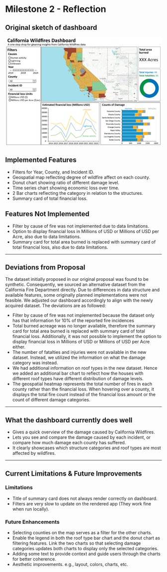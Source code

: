 # Milestone 2 - Reflection

## Original sketch of dashboard
![Sketch of California wildfire dashboard](../img/sketch.png)

## **Implemented Features**
- Filters for Year, County, and Incident ID.
- Geospatial map reflecting degree of wildfire affect on each county.
- Donut chart showing ratio of different damage level.
- Time series chart showing economic loss over time.
- 2 Bar charts reflecting the category in relation to the structures.
- Summary card of total financial loss.

## **Features Not Implemented**
- Filter by cause of fire was not implemented due to data limitations.
- Option to display financial loss in Millions of USD or Millions of USD per Acre, also due to data limitations.
- Summary card for total area burned is replaced with summary card of total financial loss, also due to data limitations.

-----------------------------------------------------------
## **Deviations from Proposal**
The dataset initially proposed in our original proposal was found to be synthetic. Consequently, we sourced an alternative dataset from the California Fire Department directly. Due to differences in data structure and available features, some originally planned implementations were not feasible. We adjusted our dashboard accordingly to align with the newly acquired dataset. The deviations are as followed:
- Filter by cause of fire was not implemented because the dataset only has that information for 10% of the reported fire incidences
- Total burned acreage was no longer available, therefore the summary card for total area burned is replaced with summary card of total financial loss. Additionally, it was not possible to implement the option to display financial loss in Millions of USD or Millions of USD per Acre either.
- The number of fatalties and injuries were not available in the new dataset. Instead, we utilized the information on what the damage category was instead.
- We had additional information on roof types in the new dataset. Hence we added an additional bar chart to reflect how the houses with different roof types have different distribution of damage levels.
- The geospatial heatmap represents the total number of fires in each county rather than the financial loss. When hovering over a county, it displays the total fire count instead of the financial loss amount or the count of different damage categories.

-----------------------------------------------------------
## **What the dashboard currently does well**
- Gives a quick overview of the damage caused by California Wildfires.
- Lets you see and compare the damage caused by each incident, or compare how much damage each county has suffered.
- It clearly showcases which structure categories and roof types are most affected by wildfires.
-----------------------------------------------------------
## **Current Limitations & Future Improvements**

### **Limitations**
- Title of summary card does not always render correctly on dashboard.
- Filters are very slow to update on the rendered app (They work fine when run locally).

### **Future Enhancements**
- Selecting counties on the map serves as a filter for the other charts.
- Enable the legend in both the roof type bar chart and the donut chart as filtering features. Link the two charts so that selecting damage categories updates both charts to display only the selected categories.
- Adding some text to provide context and guide users through the charts for better coherence. 
- Aesthetic improvements. e.g., layout, colors, charts, etc.

